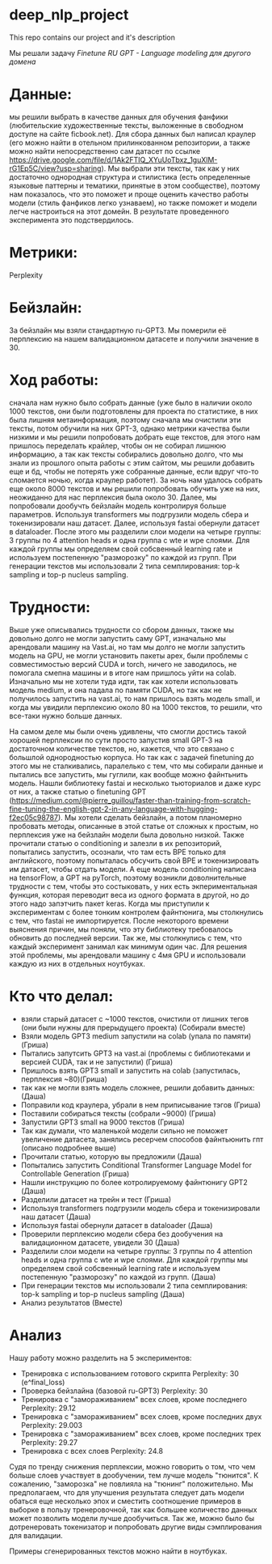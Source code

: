 # deep_nlp_project
This repo contains our project and it's description

Мы решали задачу  *Finetune RU GPT - Language modeling для другого домена*

# Данные: 
мы решили выбрать в качестве данных для обучения фанфики (любительские художественные тексты, выложенные в свободном доступе на сайте ficbook.net). Для сбора данных был написал краулер (его можно найти в отельном прилинкованном репозитории, а также можно найти непосредственно сам датасет по ссылке https://drive.google.com/file/d/1Ak2FTIQ_XYuUoTbxz_1guXlM-rG1Ep5C/view?usp=sharing). Мы выбрали эти тексты, так как у них достаточно однородная структура и стилистика (есть определенные языковые паттерны и тематики, принятые в этом сообществе), поэтому нам показалось, что это поможет и проще оценить качество работы модели (стиль фанфиков легко узнаваем), но также поможет и модели легче настроиться на этот домейн. В результате проведенного эксперимента это подствердилось. 

# Метрики: 
Perplexity

# Бейзлайн: 
За бейзлайн мы взяли стандартную ru-GPT3. Мы померили её перплексию на нашем валидационном датасете и получили значение в 30.


# Ход работы: 
сначала нам нужно было собрать данные (уже было в наличии около 1000 текстов, они были подготовлены для проекта по статистике, в них была лишняя метаинформация, поэтому сначала мы очистили эти тексты, потом обучили на них GPT-3, однако метрики качества были низкими и мы решили попробовать добрать еще текстов, для этого нам пришлось переделать крайлер, чтобы он не собирал лишнюю информацию, а так как тексты собирались довольно долго, что мы знали из прошлого опыта работы с этим сайтом, мы решили добавить еще и бд, чтобы не потерять уже собранные данные, если вдруг что-то сломается ночью, когда краулер работет). За ночь нам удалось собрать еще около 8000 текстов и мы решили попробовать обучить уже на них, неожиданно для нас перплексия была около 30. Далее, мы попробовали дообучть бейзлайн модель контролируя больше параметров. Используя transformers мы подгрузили модель сбера и токенизировали наш датасет. Далее, используя fastai обернули датасет в dataloader. После этого мы разделили слои модели на четыре группы: 3 группы по 4 attention heads и одна группа с wte и wpe слоями. Для каждой группы мы определяем свой собсвенный learning rate и используем постепенную "разморозку" по каждой из групп. При генерации текстов мы использовали 2 типа семплирования: top-k sampling и top-p nucleus sampling. 

# Трудности: 
Выше уже описывались трудности со сбором данных, также мы довольно долго не могли запустить саму GPT, изначально мы арендовали машину на Vast.ai, но там мы долго не могли запустить модель на GPU, не могли установить пакеты apex, были проблемы с совместимостью версий CUDA и torch, ничего не заводилось, не помогала смепна машины и в итоге нам пришлось уйти на colab. Изначально мы не хотели туда идти, так как хотели использовать модель medium, и она падала по памяти CUDA, но так как не получилось запустить на vast.ai, то нам пришлось взять модель small, и когда мы увидили перплексию около 80 на 1000 текстов, то решили, что все-таки нужно больше данных. 

На самом деле мы были очень удивлены, что смогли достись такой хорошей перплексии по сути просто запустив small GPT-3 на достаточном количестве текстов, но, кажется, что это связано с большлой однородностью корпуса. Но так как с задачей finetuning до этого мы не сталкивались, паралелько с тем, что мы собирали данные и пытались все запустить, мы гуглили, как вообще можно файнтьнить модель. Нашли библиотеку fastai и несколько тьюториалов и даже курс от них, а также статью о finetuning GPT (https://medium.com/@pierre_guillou/faster-than-training-from-scratch-fine-tuning-the-english-gpt-2-in-any-language-with-hugging-f2ec05c98787). Мы хотели сделать бейзлайн, а потом планомерно пробовать методы, описанные в этой статье от сложных к простым, но перплексия уже на бейзлайн модели была довольно низкой. 
Также прочитали статью о conditioning и залезли в их репозиторий, попытались запустить, осознали, что там есть BPE только для английского, поэтому попыталась обсучить свой BPE и токенизировать им датасет, чтобы отдать модели. А еще модель conditioning написана на tensorFlow, а GPT на pyTorch, поэтому возникли доволнительные трудности с тем, чтобы это состыковать, у них есть экпериментальная функция, которая переводит веса из одного формата в другой, но до этого надо запэтчить пакет keras. 
Когда мы приступили к экспериментам с более тонким контролем файнтюнига, мы столкнулись с тем, что fastai не импортируется. После некоторого времени выяснения причин, мы поняли, что эту библиотеку требовалось обновить до последней версии. Так же, мы столкнулись с тем, что каждый эксперимент занимал как минимум один час.  Для решения этой проблемы, мы арендовали машину с 4мя GPU и использовали каждую из них в отдельных ноутбуках.

# Кто что делал: 
- взяли старый датасет с ~1000 текстов, очистили от лишних тегов (они были нужны для прерыдущего проекта) (Собирали вместе)
- Взяли модель GPT3 medium запустили на colab (упала по памяти) (Гриша)
- Пытались запутсить GPT3 на vast.ai (проблемы с библиотеками и версией CUDA, так и не запустили) (Гриша)
- Пришлось взять GPT3 small и запустить на colab (запустилась, перплексия ~80)(Гриша)
- так как не могли взять модель сложнее, решили добавить данных: (Даша)
- Поправили код краулера, убрали в нем приписывание тэгов (Гриша)
- Поставили собираться тексты (собрали ~9000) (Гриша)
- Запустили GPT3 small на 9000 текстов (Гриша)
- Так как думали, что маленькой модели сильно не поможет увеличение датасета, занялись ресерчем способов файнтьюнить гпт (описано подробнее выше)
- Прочитали статью, которую вы предложили (Даша)
- Попытались запустить Conditional Transformer Language Model for Controllable Generation (Гриша)
- Нашли инструкцию по более котролируемому файнтюнигу GPT2 (Даша)
- Разделили датасет на трейн и тест (Гриша)
- Используя transformers подгрузили модель сбера и токенизировали наш датасет (Даша)
- Используя fastai обернули датасет в dataloader (Даша)
- Проверили перплексию модели сбера без дообучения на валидационном датасете, увидели 30 (Даша)
- Разделили слои модели на четыре группы: 3 группы по 4 attention heads и одна группа с wte и wpe слоями. Для каждой группы мы определяем свой собсвенный learning rate и используем постепенную "разморозку" по каждой из групп. (Даша)
- При генерации текстов мы использовали 2 типа семплирования: top-k sampling и top-p nucleus sampling (Даша)
- Анализ результатов (Вместе)

# Анализ

Нашу работу можно разделить на 5 экспериментов:
- Тренировка с использованием готового скрипта Perplexity: 30 (e^final_loss)
- Проверка бейзлайна (базовой ru-GPT3) Perplexity: 30
- Тренировка с "замораживанием" всех слоев, кроме последнего Perplexity: 29.12
- Тренировка с "замораживанием" всех слоев, кроме последних двух Perplexity: 29.003
- Тренировка с "замораживанием" всех слоев, кроме последних трех Perplexity: 29.27
- Тренировка с всех слоев Perplexity: 24.8

Судя по тренду снижения перплексии, можно говорить о том, что чем больше слоев участвует в дообучении, тем лучше модель "тюнится". К сожалению, "заморозка" не повлияла на "тюнинг" положительно. Мы предполагаем, что для улучшения результата следует дать модели обаться еще несколько эпох и сместить соотношение примеров в выборке в пользу тренеровочной, так как большее количество данных может позволить модели лучше дообучиться. Так же, можно было бы дотренеровать токенизатор и попробовать другие виды сэмплирования для валидации.

Примеры сгенерированных текстов можно найти в ноутбуках.
